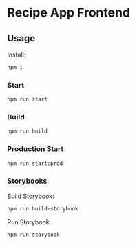 # Recipe App Frontend

## Usage

Install:

```bash
npm i
```

### Start

```bash
npm run start
```

### Build

```bash
npm run build
```

### Production Start

```bash
npm run start:prod
```

### Storybooks

Build Storybook:

```bash
npm run build-storybook
```

Run Storybook:

```bash
npm run storybook
```
